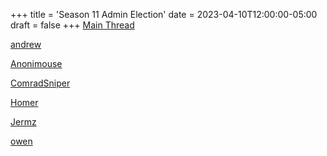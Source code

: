 +++
title = 'Season 11 Admin Election'
date = 2023-04-10T12:00:00-05:00
draft = false
+++
[Main Thread](/season-11/admin/s11-admin-election.html)

[andrew](/season-11/admin/andrew.html)

[Anonimouse](/season-11/admin/Anonimouse.html)

[ComradSniper](/season-11/admin/ComradSniper.html)

[Homer](/season-11/admin/Homer.html)

[Jermz](/season-11/admin/Jermz.html)

[owen](/season-11/admin/owen.html)